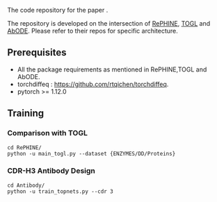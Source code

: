 The code repository for the paper .

The repository is developed on the intersection of [RePHINE](https://github.com/Aalto-QuML/RePHINE), [TOGL](https://github.com/BorgwardtLab/TOGL) and [AbODE](https://github.com/yogeshverma1998/AbODE). Please refer to their repos for specific architecture.


## Prerequisites

- All the package requirements as mentioned in RePHINE,TOGL and AbODE.
- torchdiffeq : https://github.com/rtqichen/torchdiffeq.
- pytorch >= 1.12.0


## Training






### Comparison with TOGL

```
cd RePHINE/
python -u main_togl.py --dataset {ENZYMES/DD/Proteins}
```


### CDR-H3 Antibody Design

```
cd Antibody/
python -u train_topnets.py --cdr 3
```
